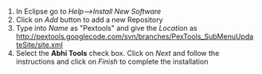   1. In Eclipse go to _Help-->Install New Software_
  1. Click on _Add_ button to add a new Repository
  1. Type into _Name_ as "Pextools" and give the _Location_ as http://pextools.googlecode.com/svn/branches/PexTools_SubMenuUpdateSite/site.xml
  1. Select the **Abhi Tools** check box. Click on _Next_ and follow the instructions and click on _Finish_ to complete the installation
